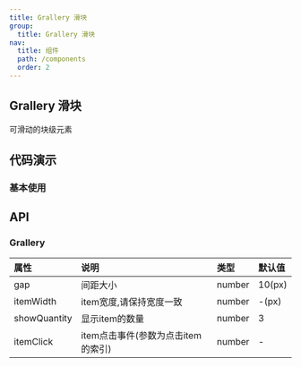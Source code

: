 ```yaml
---
title: Grallery 滑块
group:
  title: Grallery 滑块
nav:
  title: 组件
  path: /components
  order: 2 
---
```



## Grallery 滑块

可滑动的块级元素

## 代码演示

### **基本使用**

<code src="./demo/basic.jsx"></code>

## API

### Grallery
| 属性 | 说明 | 类型 | 默认值 |
| :---- | :---- | :---- | :------ |
| gap | 间距大小 | number | 10(px) |
| itemWidth | item宽度,请保持宽度一致 | number | -(px) |
| showQuantity | 显示item的数量 | number | 3 |
| itemClick | item点击事件(参数为点击item的索引) | number | - |